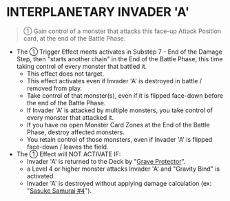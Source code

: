 # INTERPLANETARY INVADER 'A'

> ① Gain control of a monster that attacks this face-up Attack Position card, at the end of the Battle Phase.

*   The ① Trigger Effect meets activates in Substep 7 - End of the Damage Step, then "starts another chain" in the End of the Battle Phase, this time taking control of every monster that battled it.
    *   This effect does not target.
    *   This effect activates even if Invader 'A' is destroyed in battle / removed from play.
    *   Take control of that monster(s), even if it is flipped face-down before the end of the Battle Phase.
    *   If Invader 'A' is attacked by multiple monsters, you take control of every monster that attacked it.
    *   If you have no open Monster Card Zones at the End of the Battle Phase, destroy affected monsters.
    *   You retain control of those monsters, even if Invader 'A' is flipped face-down / leaves the field.
*   The ① Effect will NOT ACTIVATE IF:
    *   Invader 'A' is returned to the Deck by "[Grave Protector](https://yugipedia.com/wiki/Grave_Protector)".
    *   a Level 4 or higher monster attacks Invader 'A' and "Gravity Bind" is activated.
    *   Invader 'A' is destroyed without applying damage calculation (ex: "[Sasuke Samurai #4](https://yugioh.fandom.com/wiki/Sasuke_Samurai_4)").
